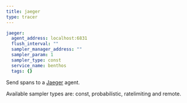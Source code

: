 ```yaml
---
title: jaeger
type: tracer
---
```


```yaml
jaeger:
  agent_address: localhost:6831
  flush_interval: ""
  sampler_manager_address: ""
  sampler_param: 1
  sampler_type: const
  service_name: benthos
  tags: {}
```

Send spans to a [Jaeger](https://www.jaegertracing.io/) agent.

Available sampler types are: const, probabilistic, ratelimiting and remote.


